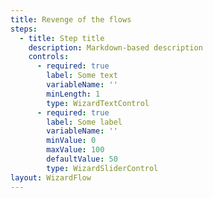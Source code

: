 ```yaml
---
title: Revenge of the flows
steps:
  - title: Step title
    description: Markdown-based description
    controls:
      - required: true
        label: Some text
        variableName: ''
        minLength: 1
        type: WizardTextControl
      - required: true
        label: Some label
        variableName: ''
        minValue: 0
        maxValue: 100
        defaultValue: 50
        type: WizardSliderControl
layout: WizardFlow
---
```

